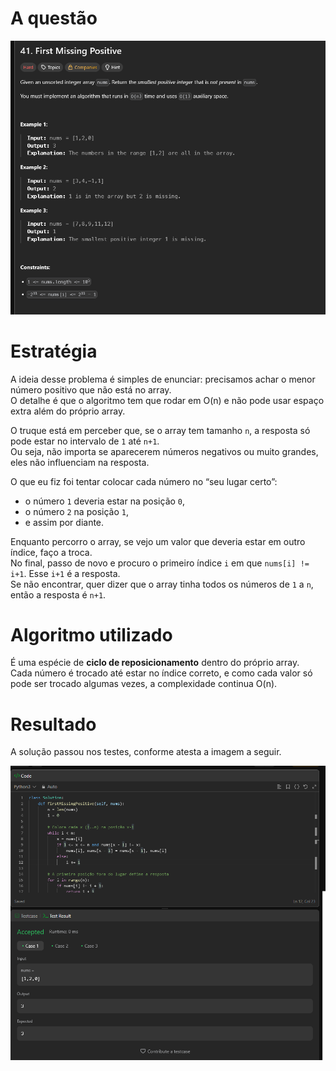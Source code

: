 # A questão

![41 Questão](../../assets/41_first_missing_positive/41_question.png)

# Estratégia

A ideia desse problema é simples de enunciar: precisamos achar o menor número positivo que não está no array.  
O detalhe é que o algoritmo tem que rodar em O(n) e não pode usar espaço extra além do próprio array.

O truque está em perceber que, se o array tem tamanho `n`, a resposta só pode estar no intervalo de `1` até `n+1`.  
Ou seja, não importa se aparecerem números negativos ou muito grandes, eles não influenciam na resposta.

O que eu fiz foi tentar colocar cada número no “seu lugar certo”:  
- o número `1` deveria estar na posição `0`,  
- o número `2` na posição `1`,  
- e assim por diante.  

Enquanto percorro o array, se vejo um valor que deveria estar em outro índice, faço a troca.  
No final, passo de novo e procuro o primeiro índice `i` em que `nums[i] != i+1`. Esse `i+1` é a resposta.  
Se não encontrar, quer dizer que o array tinha todos os números de `1` a `n`, então a resposta é `n+1`.

# Algoritmo utilizado

É uma espécie de **ciclo de reposicionamento** dentro do próprio array.  
Cada número é trocado até estar no índice correto, e como cada valor só pode ser trocado algumas vezes, a complexidade continua O(n).

# Resultado

A solução passou nos testes, conforme atesta a imagem a seguir.

![41 Accepted](../../assets/41_first_missing_positive/41_accepted.png)
